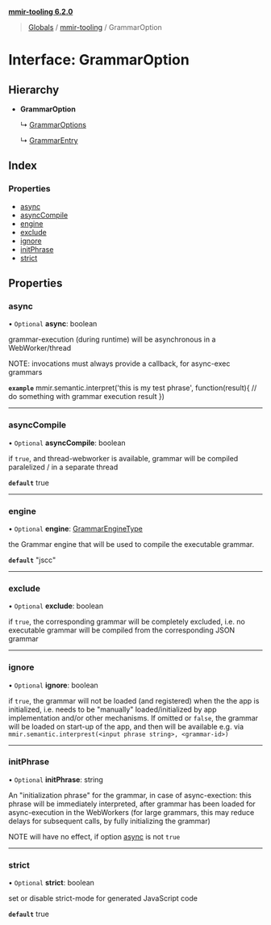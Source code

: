 **[mmir-tooling 6.2.0](../README.md)**

> [Globals](../README.md) / [mmir-tooling](../modules/mmir_tooling.md) / GrammarOption

# Interface: GrammarOption

## Hierarchy

* **GrammarOption**

  ↳ [GrammarOptions](mmir_tooling.grammaroptions.md)

  ↳ [GrammarEntry](mmir_tooling.grammarentry.md)

## Index

### Properties

* [async](mmir_tooling.grammaroption.md#async)
* [asyncCompile](mmir_tooling.grammaroption.md#asynccompile)
* [engine](mmir_tooling.grammaroption.md#engine)
* [exclude](mmir_tooling.grammaroption.md#exclude)
* [ignore](mmir_tooling.grammaroption.md#ignore)
* [initPhrase](mmir_tooling.grammaroption.md#initphrase)
* [strict](mmir_tooling.grammaroption.md#strict)

## Properties

### async

• `Optional` **async**: boolean

grammar-execution (during runtime) will be asynchronous in a WebWorker/thread

NOTE: invocations must always provide a callback, for async-exec grammars

**`example`** 
mmir.semantic.interpret('this is my test phrase', function(result){
	// do something with grammar execution result
})

___

### asyncCompile

• `Optional` **asyncCompile**: boolean

if `true`, and thread-webworker is available, grammar will be compiled paralelized / in a separate thread

**`default`** true

___

### engine

• `Optional` **engine**: [GrammarEngineType](../modules/mmir_lib.md#grammarenginetype)

the Grammar engine that will be used to compile the executable grammar.

**`default`** "jscc"

___

### exclude

• `Optional` **exclude**: boolean

if `true`, the corresponding grammar will be completely excluded, i.e. no executable grammar will be compiled
from the corresponding JSON grammar

___

### ignore

• `Optional` **ignore**: boolean

if `true`, the grammar will not be loaded (and registered) when the the app is initialized, i.e. needs to be
  "manually" loaded/initialized by app implementation and/or other mechanisms.
If omitted or `false`, the grammar will be loaded on start-up of the app,
  and then will be available e.g. via `mmir.semantic.interprest(<input phrase string>, <grammar-id>)`

___

### initPhrase

• `Optional` **initPhrase**: string

An "initialization phrase" for the grammar, in case of async-exection:
this phrase will be immediately interpreted, after grammar has been loaded for async-execution in the WebWorkers
(for large grammars, this may reduce delays for subsequent calls, by fully initializing the grammar)

NOTE will have no effect, if option [async](mmir_tooling.grammaroption.md#async) is not `true`

___

### strict

• `Optional` **strict**: boolean

set or disable strict-mode for generated JavaScript code

**`default`** true
